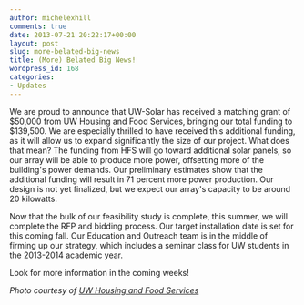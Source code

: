 ```yaml
---
author: michelexhill
comments: true
date: 2013-07-21 20:22:17+00:00
layout: post
slug: more-belated-big-news
title: (More) Belated Big News!
wordpress_id: 168
categories:
- Updates
---
```


We are proud to announce that UW-Solar has received a matching grant of $50,000 from UW Housing and Food Services, bringing our total funding to $139,500. We are especially thrilled to have received this additional funding, as it will allow us to expand significantly the size of our project. What does that mean? The funding from HFS will go toward additional solar panels, so our array will be able to produce more power, offsetting more of the building's power demands. Our preliminary estimates show that the additional funding will result in 71 percent more power production. Our design is not yet finalized, but we expect our array's capacity to be around 20 kilowatts.

Now that the bulk of our feasibility study is complete, this summer, we will complete the RFP and bidding process. Our target installation date is set for this coming fall. Our Education and Outreach team is in the middle of firming up our strategy, which includes a seminar class for UW students in the 2013-2014 academic year.

Look for more information in the coming weeks!

_Photo courtesy of [UW Housing and Food Services](http://www.hfs.washington.edu)_
